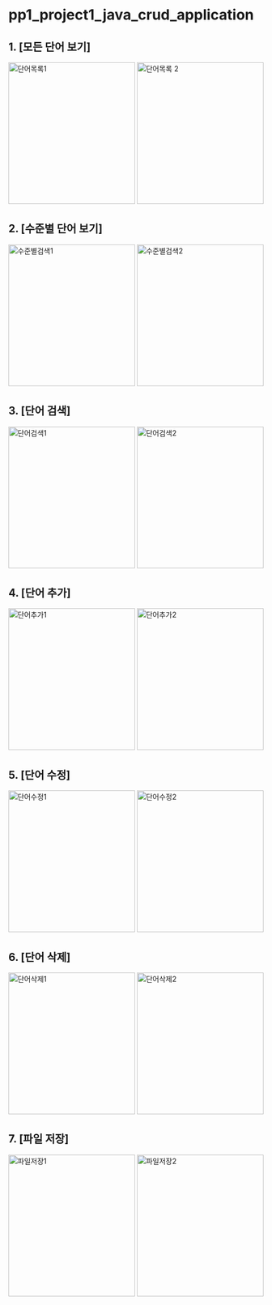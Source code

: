 # pp1_project1_java_crud_application

## 1. [모든 단어 보기]
<img width="250" height="280" alt="단어목록1" src="https://github.com/dbseend/pp1_project1_java_crud_application/assets/141024382/dcf2b1ec-bc5f-40fb-a618-c0cc1cd0c218">
<img width="250" height="280" alt="단어목록 2" src="https://github.com/dbseend/pp1_project1_java_crud_application/assets/141024382/5312764b-7fc6-4475-90b2-1f824f962d2f">

## 2. [수준별 단어 보기]
<img width="250" height="280" alt="수준별검색1" src="https://github.com/dbseend/pp1_project1_java_crud_application/assets/141024382/c38584b1-30d7-4424-94f3-99186ed68765">
<img width="250" height="280" alt="수준별검색2" src="https://github.com/dbseend/pp1_project1_java_crud_application/assets/141024382/7cbb89a3-94b7-4bea-9d9e-75d03d115896">

## 3. [단어 검색]
<img width="250" height="280" alt="단어검색1" src="https://github.com/dbseend/pp1_project1_java_crud_application/assets/141024382/07aa8ba9-2c46-4d81-a89b-89ea1c7b3b57">
<img width="250" height="280" alt="단어검색2" src="https://github.com/dbseend/pp1_project1_java_crud_application/assets/141024382/0ea447bf-34ab-40f9-86eb-f4d9f8389219">

## 4. [단어 추가]
<img width="250" height="280" alt="단어추가1" src="https://github.com/dbseend/pp1_project1_java_crud_application/assets/141024382/1d15c167-e88d-4b26-acaa-662c6db188df">
<img width="250" height="280" alt="단어추가2" src="https://github.com/dbseend/pp1_project1_java_crud_application/assets/141024382/f3b967de-04bb-4c73-a4db-fab8cc30b2ec">

## 5. [단어 수정]
<img width="250" height="280" alt="단어수정1" src="https://github.com/dbseend/pp1_project1_java_crud_application/assets/141024382/32fcf269-7351-415f-b249-437bb8ebbd85">
<img width="250" height="280" alt="단어수정2" src="https://github.com/dbseend/pp1_project1_java_crud_application/assets/141024382/ca8b676c-e4cf-4cb4-a273-ebd239481d5b">

## 6. [단어 삭제]
<img width="250" height="280" alt="단어삭제1" src="https://github.com/dbseend/pp1_project1_java_crud_application/assets/141024382/e57fa1af-9291-4c83-bcc7-5972a7dcd67a">
<img width="250" height="280" alt="단어삭제2" src="https://github.com/dbseend/pp1_project1_java_crud_application/assets/141024382/4d2c2f0b-f797-4e83-b6d6-5f2cfb9fb203">

## 7. [파일 저장]
<img width="250" height="280" alt="파일저장1" src="https://github.com/dbseend/pp1_project1_java_crud_application/assets/141024382/6ff3505a-236c-4cd5-9b6f-2c0cc327ac1f">
<img width="250" height="280" alt="파일저장2" src="https://github.com/dbseend/pp1_project1_java_crud_application/assets/141024382/65059140-ef59-4e67-b576-1e507bbcc473">
